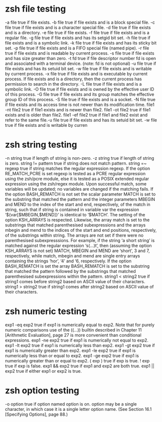 zsh file testing
==================
-a file         true if file exists.
-b file         true if file exists and is a block special file.
-c file         true if file exists and is a character special file.
-d file         true if file exists and is a directory.
-e file         true if file exists.
-f file         true if file exists and is a regular file.
-g file         true if file exists and has its setgid bit set.
-h file         true if file exists and is a symbolic link.
-k file         true if file exists and has its sticky bit set.
-p file         true if file exists and is a FIFO special file (named pipe).
-r file         true if file exists and is readable by current process.
-s file         true if file exists and has size greater than zero.
-t fd           true if file descriptor number fd is open and associated with a terminal device. (note: fd is not optional)
-u file         true if file exists and has its setuid bit set.
-w file         true if file exists and is writable by current process.
-x file         true if file exists and is executable by current process. If file exists and is a directory, then the current process has permission to search in the directory.
-L file         true if file exists and is a symbolic link.
-O file         true if file exists and is owned by the effective user ID of this process.
-G file         true if file exists and its group matches the effective group ID of this process.
-S file         true if file exists and is a socket.
-N file         true if file exists and its access time is not newer than its modification time.
file1 -nt file2 true if file1 exists and is newer than file2.
file1 -ot file2 true if file1 exists and is older than file2.
file1 -ef file2 true if file1 and file2 exist and refer to the same file.-u file true if file exists and has its setuid bit set.
-w file         true if file exists and is writable by curren

zsh string testing
==================
-n string           true if length of string is non-zero.
-z string           true if length of string is zero.
string != pattern   true if string does not match pattern.
string =~ regexp    true if string matches the regular expression regexp. If the option RE_MATCH_PCRE is
                    set regexp is tested as a PCRE regular expression using the zsh/pcre module, else
                    it is tested as a POSIX extended regular expression using the zsh/regex module.
                    Upon successful match, some variables will be updated; no variables are changed if
                    the matching fails.
                    If the option BASH_REMATCH is not set the scalar parameter MATCH is set to the
                    substring that matched the pattern and the integer parameters MBEGIN and MEND to
                    the index of the start and end, respectively, of the match in string, such that if string
                    is contained in variable var the expression ‘${var[$MBEGIN,$MEND]}’ is identical
                    to ‘$MATCH’. The setting of the option KSH_ARRAYS is respected. Likewise, the
                    array match is set to the substrings that matched parenthesised subexpressions and
                    the arrays mbegin and mend to the indices of the start and end positions, respectively,
                    of the substrings within string. The arrays are not set if there were no parenthesised
                    subexpresssions. For example, if the string ‘a short string’ is matched against
                    the regular expression ‘s(...)t’, then (assuming the option KSH_ARRAYS is not set)
                    MATCH, MBEGIN and MEND are ‘short’, 3 and 7, respectively, while match, mbegin and
                    mend are single entry arrays containing the strings ‘hor’, ‘4’ and ‘6, respectively.
                    If the option BASH_REMATCH is set the array BASH_REMATCH is set to the substring
                    that matched the pattern followed by the substrings that matched parenthesised
                    subexpressions within the pattern.
string1 < string2   true if string1 comes before string2 based on ASCII value of their characters.
string1 > string2   true if string1 comes after string2 based on ASCII value of their characters.

zsh numeric testing
=================
exp1 -eq exp2       true if exp1 is numerically equal to exp2. Note that for purely numeric comparisons
                    use of the ((...)) builtin described in Chapter 11 [Arithmetic Evaluation], page 27
                    is more convenient than conditional expressions.
exp1 -ne exp2       true if exp1 is numerically not equal to exp2.
exp1 -lt exp2       true if exp1 is numerically less than exp2.
exp1 -gt exp2       true if exp1 is numerically greater than exp2.
exp1 -le exp2       true if exp1 is numerically less than or equal to exp2.
exp1 -ge exp2       true if exp1 is numerically greater than or equal to exp2.
( exp )             true if exp is true.
! exp               true if exp is false.
exp1 && exp2        true if exp1 and exp2 are both true.
exp1 || exp2        true if either exp1 or exp2 is true.

zsh option testing
==================
-o option           true if option named option is on. option may be a single character, in which case it is a single letter option name. (See Section 16.1 [Specifying Options], page 88.)
